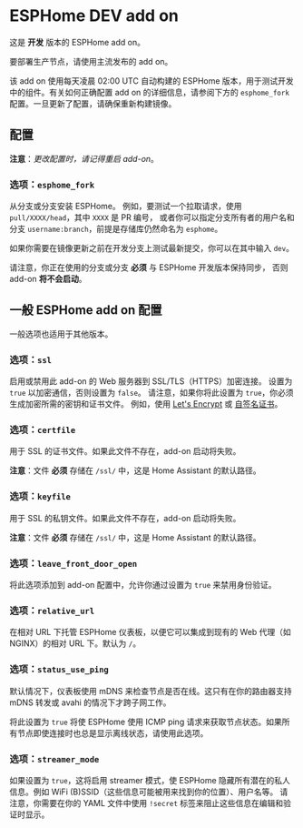 # ESPHome DEV add on

这是 **开发** 版本的 ESPHome add on。

要部署生产节点，请使用主流发布的 add on。

该 add on 使用每天凌晨 02:00 UTC 自动构建的 ESPHome 版本，用于测试开发中的组件。有关如何正确配置 add on 的详细信息，请参阅下方的 `esphome_fork` 配置。一旦更新了配置，请确保重新构建镜像。

## 配置

**注意**：_更改配置时，请记得重启 add-on_。

### 选项：`esphome_fork`

从分支或分支安装 ESPHome。
例如，要测试一个拉取请求，使用 `pull/XXXX/head`，其中 `XXXX` 是 PR 编号，
或者你可以指定分支所有者的用户名和分支 `username:branch`，前提是存储库仍然命名为 `esphome`。

如果你需要在镜像更新之前在开发分支上测试最新提交，你可以在其中输入 `dev`。

请注意，你正在使用的分支或分支 **必须** 与 ESPHome 开发版本保持同步，
否则 add-on **将不会启动**。

## 一般 ESPHome add on 配置

一般选项也适用于其他版本。

### 选项：`ssl`

启用或禁用此 add-on 的 Web 服务器到 SSL/TLS（HTTPS）加密连接。
设置为 `true` 以加密通信，否则设置为 `false`。
请注意，如果你将此设置为 `true`，你必须生成加密所需的密钥和证书文件。
例如，使用 [Let's Encrypt](https://www.home-assistant.io/addons/lets_encrypt/)
或 [自签名证书](https://www.home-assistant.io/docs/ecosystem/certificates/tls_self_signed_certificate/)。

### 选项：`certfile`

用于 SSL 的证书文件。如果此文件不存在，add-on 启动将失败。

**注意**：文件 **必须** 存储在 `/ssl/` 中，这是 Home Assistant 的默认路径。

### 选项：`keyfile`

用于 SSL 的私钥文件。如果此文件不存在，add-on 启动将失败。

**注意**：文件 **必须** 存储在 `/ssl/` 中，这是 Home Assistant 的默认路径。

### 选项：`leave_front_door_open`

将此选项添加到 add-on 配置中，允许你通过设置为 `true` 来禁用身份验证。

### 选项：`relative_url`

在相对 URL 下托管 ESPHome 仪表板，以便它可以集成到现有的 Web 代理（如 NGINX）的相对 URL 下。默认为 `/`。

### 选项：`status_use_ping`

默认情况下，仪表板使用 mDNS 来检查节点是否在线。这只有在你的路由器支持 mDNS 转发或 avahi 的情况下才跨子网工作。

将此设置为 `true` 将使 ESPHome 使用 ICMP ping 请求来获取节点状态。如果所有节点即使连接时也总是显示离线状态，请使用此选项。

### 选项：`streamer_mode`

如果设置为 `true`，这将启用 streamer 模式，使 ESPHome 隐藏所有潜在的私人信息。例如 WiFi (B)SSID（这些信息可能被用来找到你的位置）、用户名等。
请注意，你需要在你的 YAML 文件中使用 `!secret` 标签来阻止这些信息在编辑和验证时显示。